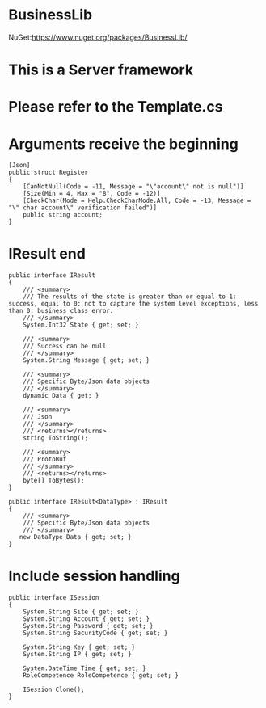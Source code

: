 # BusinessLib

NuGet:https://www.nuget.org/packages/BusinessLib/

# This is a Server framework

# Please refer to the Template.cs

# Arguments receive the beginning
    
    [Json]
    public struct Register
    {
        [CanNotNull(Code = -11, Message = "\"account\" not is null")]
        [Size(Min = 4, Max = "8", Code = -12)]
        [CheckChar(Mode = Help.CheckCharMode.All, Code = -13, Message = "\" char account\" verification failed")]
        public string account;
    }

# IResult end

    public interface IResult
    {
        /// <summary>
        /// The results of the state is greater than or equal to 1: success, equal to 0: not to capture the system level exceptions, less than 0: business class error.
        /// </summary>
        System.Int32 State { get; set; }

        /// <summary>
        /// Success can be null
        /// </summary>
        System.String Message { get; set; }

        /// <summary>
        /// Specific Byte/Json data objects
        /// </summary>
        dynamic Data { get; }

        /// <summary>
        /// Json
        /// </summary>
        /// <returns></returns>
        string ToString();

        /// <summary>
        /// ProtoBuf
        /// </summary>
        /// <returns></returns>
        byte[] ToBytes();
    }

    public interface IResult<DataType> : IResult
    {
        /// <summary>
        /// Specific Byte/Json data objects
        /// </summary>
       new DataType Data { get; set; }
    }
    
# Include session handling
    
    public interface ISession
    {
        System.String Site { get; set; }
        System.String Account { get; set; }
        System.String Password { get; set; }
        System.String SecurityCode { get; set; }

        System.String Key { get; set; }
        System.String IP { get; set; }

        System.DateTime Time { get; set; }
        RoleCompetence RoleCompetence { get; set; }

        ISession Clone();
    }

